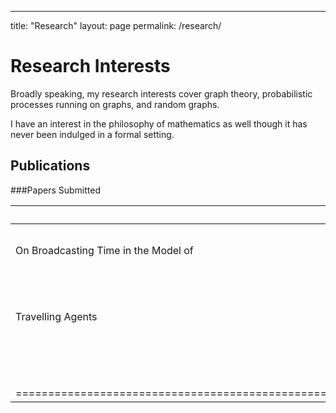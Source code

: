 ---
title: "Research"
layout: page
permalink: /research/

# Research Interests

Broadly speaking, my research interests cover graph theory, probabilistic processes running on graphs, and random graphs.

I have an interest in the philosophy of mathematics as well though it has never been indulged in a formal setting.

## Publications

###Papers Submitted

| Title 				| Field 					| Collaborators 		| 							|
| -------------------------------------	| ---------------------------------------------	|  ---------------------------- | ----------------------------------------------------- |
| On Broadcasting Time in the Model of  | Probabilistic processes on graphs		| B. Kaminski, P. Pralat,	| We consider bounds on the time required for a message |				
| Travelling Agents			|						| A. Mashatan, P. Szufel	| to be broadcast within a network conceptualized as a  |
|					|						|				| complete graph.					|
|===============================================================================================================================================================================|
